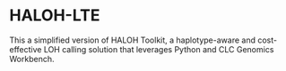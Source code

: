 # HALOH-LTE
This a simplified version of HALOH Toolkit, a haplotype-aware and cost-effective LOH calling solution that leverages Python and CLC Genomics Workbench. 
